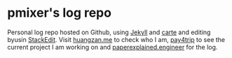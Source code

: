 # pmixer's log repo

Personal log repo hosted on Github, using [Jekyll](http://jekyllrb.com/) and [carte](https://github.com/Wiredcraft/carte) and editing byusin [StackEdit]([https://github.com/benweet/stackedit](https://github.com/benweet/stackedit)). Visit [huangzan.me](http://huangzan.me) to check who I am, [pay4trip](http://pay4trip.bid) to see the current project I am working on and [paperexplained.engineer](http://paperexplained.engineer) for the log.
<!--stackedit_data:
eyJoaXN0b3J5IjpbLTE3NTQwNjk4MDUsMTQ5MjMwNzI0Nl19
-->